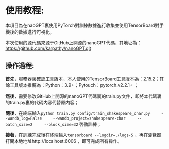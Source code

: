 # 使用教程:

本項目為在naoGPT裏使用PyTorch對訓練數據進行收集並使用TensorBoard對手機後的數據進行可視化。   

本次使用的源代碼來源于GitHub上開源的nanoGPT代碼，其地址為：https://github.com/karpathy/nanoGPT.git
## 操作過程:

**首先**，服務器裏確認工具版本，本人使用的TensorBoard工具版本為：2.15.2；其餘工具版本推薦為：Python：3.9+；Pytouch：pytorch_v2.2.1+ ；

**然後**，需要修改GitHub上開源的nanoGPT代碼裏的train.py文件，即將本代碼裏的train.py裏的代碼内容代替原内容；

**隨後**，在終端輸入`python train.py config/train_shakespeare_char.py     --wandb_log=False     --wandb_project=shakespeare-char     --batch_size=2     --block_size=32` 啓動訓練；

**接著**，在訓練完成後在終端輸入`tensorboard --logdir=./logs-5` ，再在瀏覽器打開本地地址http://localhost:6006 ，即可完成所有操作。


